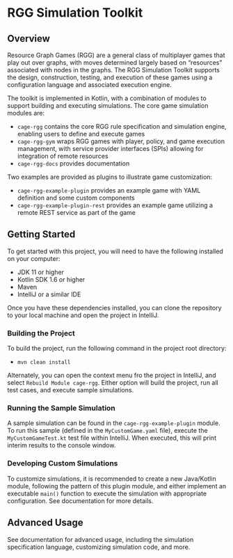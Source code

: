 # RGG Simulation Toolkit

## Overview

Resource Graph Games (RGG) are a general class of multiplayer games that play out over graphs, with moves determined largely based on “resources” associated with nodes in the graphs. The RGG Simulation Toolkit supports the design, construction, testing, and execution of these games using a configuration language and associated execution engine.

The toolkit is implemented in Kotlin, with a combination of modules to support building and executing simulations. The core game simulation modules are:

* `cage-rgg` contains the core RGG rule specification and simulation engine, enabling users to define and execute
games
* `cage-rgg-gym` wraps RGG games with player, policy, and game execution management, with service provider
interfaces (SPIs) allowing for integration of remote resources
* `cage-rgg-docs` provides documentation

Two examples are provided as plugins to illustrate game customization:

* `cage-rgg-example-plugin` provides an example game with YAML definition and some custom components
* `cage-rgg-example-plugin-rest` provides an example game utilizing a remote REST service as part of the game

## Getting Started

To get started with this project, you will need to have the following installed on your computer:

* JDK 11 or higher
* Kotlin SDK 1.6 or higher
* Maven
* IntelliJ or a similar IDE

Once you have these dependencies installed, you can clone the repository to your local machine and open the project in IntelliJ.

### Building the Project

To build the project, run the following command in the project root directory:

* `mvn clean install`

Alternately, you can open the context menu fro the project in IntelliJ, and select `Rebuild Module cage-rgg`. Either option will build the project, run all test cases, and execute sample simulations.

### Running the Sample Simulation

A sample simulation can be found in the `cage-rgg-example-plugin` module. To run this sample (defined in the `MyCustomGame.yaml` file), execute the `MyCustomGameTest.kt` test file within IntelliJ. When executed, this will print interim results to the console window.

### Developing Custom Simulations

To customize simulations, it is recommended to create a new Java/Kotlin module, following the pattern of this plugin module, and either implement an executable `main()` function to execute the simulation with appropriate configuration. See documentation for more details.

## Advanced Usage

See documentation for advanced usage, including the simulation specification language, customizing simulation code, and more.
